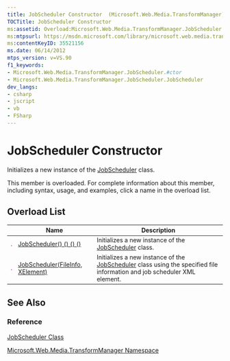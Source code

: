 ```yaml
---
title: JobScheduler Constructor  (Microsoft.Web.Media.TransformManager)
TOCTitle: JobScheduler Constructor
ms:assetid: Overload:Microsoft.Web.Media.TransformManager.JobScheduler.#ctor
ms:mtpsurl: https://msdn.microsoft.com/library/microsoft.web.media.transformmanager.jobscheduler.jobscheduler(v=VS.90)
ms:contentKeyID: 35521156
ms.date: 06/14/2012
mtps_version: v=VS.90
f1_keywords:
- Microsoft.Web.Media.TransformManager.JobScheduler.#ctor
- Microsoft.Web.Media.TransformManager.JobScheduler.JobScheduler
dev_langs:
- csharp
- jscript
- vb
- FSharp
---
```


# JobScheduler Constructor

Initializes a new instance of the [JobScheduler](jobscheduler-class-microsoft-web-media-transformmanager.md) class.

This member is overloaded. For complete information about this member, including syntax, usage, and examples, click a name in the overload list.

## Overload List

||Name|Description|
|--- |--- |--- |
|![Public method](images/Hh125771.pubmethod(en-us,VS.90).gif "Public method")|[JobScheduler() () () ()](jobscheduler-constructor-microsoft-web-media-transformmanager_1.md)|Initializes a new instance of the [JobScheduler](jobscheduler-class-microsoft-web-media-transformmanager.md) class.|
|![Public method](images/Hh125771.pubmethod(en-us,VS.90).gif "Public method")|[JobScheduler(FileInfo, XElement)](jobscheduler-constructor-fileinfo-xelement-microsoft-web-media-transformmanager.md)|Initializes a new instance of the [JobScheduler](jobscheduler-class-microsoft-web-media-transformmanager.md) class using the specified file information and job scheduler XML element.|

## See Also

### Reference

[JobScheduler Class](jobscheduler-class-microsoft-web-media-transformmanager.md)

[Microsoft.Web.Media.TransformManager Namespace](microsoft-web-media-transformmanager-namespace.md)
